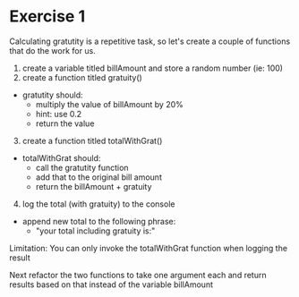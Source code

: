 # Exercise 1

Calculating gratutity is a repetitive task, so let's create a couple of functions that do the work for us.

1. create a variable titled billAmount and store a random number (ie: 100)
2. create a function titled gratuity()
- gratutity should:
    - multiply the value of billAmount by 20% 
    - hint: use 0.2
    - return the value
3. create a function titled totalWithGrat()
- totalWithGrat should:
    - call the gratutity function
    - add that to the original bill amount
    - return the billAmount + gratuity
4. log the total (with gratuity) to the console
- append new total to the following phrase:
    - "your total including gratuity is:"


Limitation: You can only invoke the totalWithGrat function when logging the result


Next refactor the two functions to take one argument each and return results based on that instead of the variable billAmount